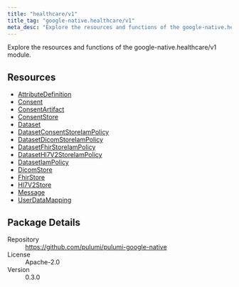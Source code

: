 ```yaml
---
title: "healthcare/v1"
title_tag: "google-native.healthcare/v1"
meta_desc: "Explore the resources and functions of the google-native.healthcare/v1 module."
---
```


<!-- WARNING: this file was generated by Pulumi Docs Generator. -->
<!-- Do not edit by hand unless you're certain you know what you are doing! -->

Explore the resources and functions of the google-native.healthcare/v1 module.

<h2 id="resources">Resources</h2>
<ul class="api">
    <li><a href="attributedefinition" title="AttributeDefinition"><span class="symbol resource"></span>AttributeDefinition</a></li>
    <li><a href="consent" title="Consent"><span class="symbol resource"></span>Consent</a></li>
    <li><a href="consentartifact" title="ConsentArtifact"><span class="symbol resource"></span>ConsentArtifact</a></li>
    <li><a href="consentstore" title="ConsentStore"><span class="symbol resource"></span>ConsentStore</a></li>
    <li><a href="dataset" title="Dataset"><span class="symbol resource"></span>Dataset</a></li>
    <li><a href="datasetconsentstoreiampolicy" title="DatasetConsentStoreIamPolicy"><span class="symbol resource"></span>DatasetConsentStoreIamPolicy</a></li>
    <li><a href="datasetdicomstoreiampolicy" title="DatasetDicomStoreIamPolicy"><span class="symbol resource"></span>DatasetDicomStoreIamPolicy</a></li>
    <li><a href="datasetfhirstoreiampolicy" title="DatasetFhirStoreIamPolicy"><span class="symbol resource"></span>DatasetFhirStoreIamPolicy</a></li>
    <li><a href="datasethl7v2storeiampolicy" title="DatasetHl7V2StoreIamPolicy"><span class="symbol resource"></span>DatasetHl7V2StoreIamPolicy</a></li>
    <li><a href="datasetiampolicy" title="DatasetIamPolicy"><span class="symbol resource"></span>DatasetIamPolicy</a></li>
    <li><a href="dicomstore" title="DicomStore"><span class="symbol resource"></span>DicomStore</a></li>
    <li><a href="fhirstore" title="FhirStore"><span class="symbol resource"></span>FhirStore</a></li>
    <li><a href="hl7v2store" title="Hl7V2Store"><span class="symbol resource"></span>Hl7V2Store</a></li>
    <li><a href="message" title="Message"><span class="symbol resource"></span>Message</a></li>
    <li><a href="userdatamapping" title="UserDataMapping"><span class="symbol resource"></span>UserDataMapping</a></li>
</ul>

<h2 id="package-details">Package Details</h2>
<dl class="package-details">
	<dt>Repository</dt>
	<dd><a href="https://github.com/pulumi/pulumi-google-native">https://github.com/pulumi/pulumi-google-native</a></dd>
	<dt>License</dt>
	<dd>Apache-2.0</dd>
	<dt>Version</dt>
	<dd>0.3.0</dd>
</dl>

